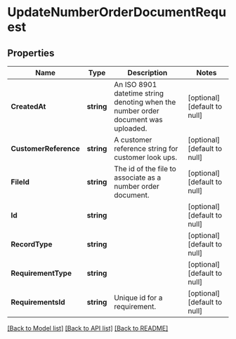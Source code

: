 # UpdateNumberOrderDocumentRequest

## Properties
Name | Type | Description | Notes
------------ | ------------- | ------------- | -------------
**CreatedAt** | **string** | An ISO 8901 datetime string denoting when the number order document was uploaded. | [optional] [default to null]
**CustomerReference** | **string** | A customer reference string for customer look ups. | [optional] [default to null]
**FileId** | **string** | The id of the file to associate as a number order document. | [optional] [default to null]
**Id** | **string** |  | [optional] [default to null]
**RecordType** | **string** |  | [optional] [default to null]
**RequirementType** | **string** |  | [optional] [default to null]
**RequirementsId** | **string** | Unique id for a requirement. | [optional] [default to null]

[[Back to Model list]](../README.md#documentation-for-models) [[Back to API list]](../README.md#documentation-for-api-endpoints) [[Back to README]](../README.md)

